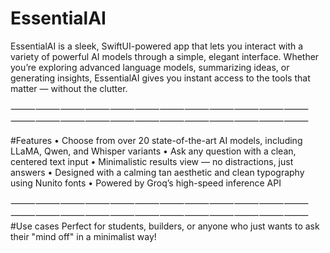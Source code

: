 # EssentialAI

EssentialAI is a sleek, SwiftUI-powered app that lets you interact with a variety of powerful AI models through a simple, elegant interface. Whether you’re exploring advanced language models, summarizing ideas, or generating insights, EssentialAI gives you instant access to the tools that matter — without the clutter.

⸻⸻⸻⸻⸻⸻⸻⸻⸻⸻⸻⸻⸻⸻⸻⸻⸻⸻⸻⸻⸻⸻⸻⸻

#Features
	•	Choose from over 20 state-of-the-art AI models, including LLaMA, Qwen, and Whisper variants
	•	Ask any question with a clean, centered text input
	•	Minimalistic results view — no distractions, just answers
	•	Designed with a calming tan aesthetic and clean typography using Nunito fonts
	•	Powered by Groq’s high-speed inference API

⸻⸻⸻⸻⸻⸻⸻⸻⸻⸻⸻⸻⸻⸻⸻⸻⸻⸻⸻⸻⸻⸻⸻⸻
#Use cases
Perfect for students, builders, or anyone who just wants to ask their "mind off" in a minimalist way!
